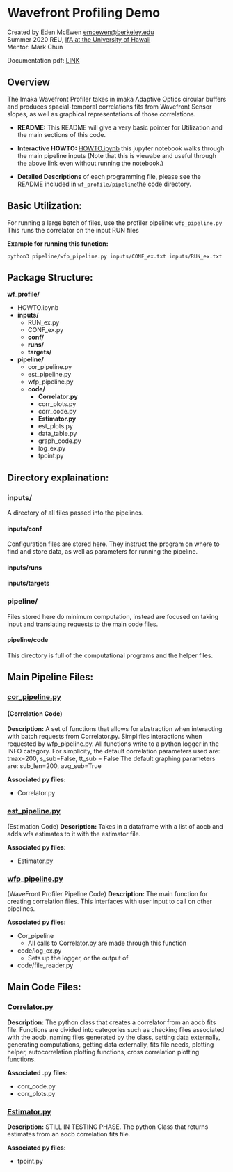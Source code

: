 # Wavefront Profiling Demo
Created by Eden McEwen <emcewen@berkeley.edu> <br>
Summer 2020 REU, [IfA at the University of Hawaii](https://student.ifa.hawaii.edu/reu/) <br>
Mentor: Mark Chun

Documentation pdf: [LINK](https://docs.google.com/document/d/e/2PACX-1vQRuThSnEPpXRZy12O6BXV6kNo6oPF7S2aClpCTIMWfSb5oWzfJCzW82liy8IDLTDOyzUbBUW-4jLyC/pub)

## Overview

The Imaka Wavefront Profiler takes in imaka Adaptive Optics circular buffers and produces spacial-temporal correlations fits from Wavefront Sensor slopes, as well as graphical representations of those correlations. 

- **README:** This README will give a very basic pointer for Utilization and the main sections of this code. 

- **Interactive HOWTO:** [HOWTO.ipynb](https://github.com/jluastro/imaka/blob/wfp_demo/imaka/wf_profile/HOWTO.ipynb) this jupyter notebook walks through the main pipeline inputs (Note that this is viewabe and useful through the above link even without running the notebook.)

- **Detailed Descriptions** of each programming file, please see the README included in `wf_profile/pipeline`the code directory.


## Basic Utilization:
For running a large batch of files, use the profiler pipeline: `wfp_pipeline.py`
This runs the correlator on the input RUN files

**Example for running this function:**

 `python3 pipeline/wfp_pipeline.py inputs/CONF_ex.txt inputs/RUN_ex.txt`


## Package Structure:

**wf_profile/**
- HOWTO.ipynb
- **inputs/**
  - RUN_ex.py
  - CONF_ex.py
  - **conf/**
  - **runs/**
  - **targets/**
- **pipeline/**
  - cor_pipeline.py
  - est_pipeline.py
  - wfp_pipeline.py
  - **code/**
    - **Correlator.py**
    - corr_plots.py
    - corr_code.py
    - **Estimator.py**
    - est_plots.py
    - data_table.py
    - graph_code.py
    - log_ex.py
    - tpoint.py

## Directory explaination:

### inputs/
A directory of all files passed into the pipelines. 

#### inputs/conf
Configuration files are stored here. They instruct the program on where to find and store data, as well as parameters for running the pipeline.

#### inputs/runs


#### inputs/targets


### pipeline/
Files stored here do minimum computation, instead are focused on taking input and translating requests to the main code files. 

#### pipeline/code
This directory is full of the computational programs and the helper files. 




## Main Pipeline Files:

### [cor_pipeline.py](https://github.com/jluastro/imaka/blob/wfp_demo/imaka/wf_profile/pipeline/cor_pipeline.py)

#### (Correlation Code) 

**Description:** A set of functions that allows for abstraction when interacting with batch requests from Correlator.py. Simplifies interactions when requested by wfp_pipeline.py. All functions write to a python logger in the INFO category. 
For simplicity, the default correlation parameters used are: 
	tmax=200, s_sub=False, tt_sub = False 
The default graphing parameters are:
	sub_len=200, avg_sub=True

**Associated py files:**
- Correlator.py


### [est_pipeline.py](https://github.com/jluastro/imaka/blob/wfp_demo/imaka/wf_profile/pipeline/est_pipeline.py)
(Estimation Code)
**Description:** Takes in a dataframe with a list of aocb and adds wfs estimates to it with the estimator file.   

**Associated py files:**
- Estimator.py


### [wfp_pipeline.py](https://github.com/jluastro/imaka/blob/wfp_demo/imaka/wf_profile/pipeline/wfp_pipeline.py)
(WaveFront Profiler Pipeline Code)
**Description:** The main function for creating correlation files. This interfaces with user input to call on other pipelines. 

**Associated py files:**
- Cor_pipeline
  - All calls to Correlator.py are made through this function
- code/log_ex.py
  - Sets up the logger, or the output of 
- code/file_reader.py




## Main Code Files:

### [Correlator.py](https://github.com/jluastro/imaka/blob/wfp_demo/imaka/wf_profile/pipeline/code/Correlator.py)
**Description:** The python class that creates a correlator from an aocb fits file. Functions are divided into categories such as checking files associated with the aocb, naming files generated by the class, setting data externally, generating computations, getting data externally, fits file needs, plotting helper, autocorrelation plotting functions, cross correlation plotting functions. 

**Associated .py files:**
- corr_code.py
- corr_plots.py

### [Estimator.py](https://github.com/jluastro/imaka/blob/wfp_demo/imaka/wf_profile/pipeline/code/Estimator.py)
**Description:** STILL IN TESTING PHASE. The python Class that returns estimates from an aocb correlation fits file. 

**Associated py files:**
- tpoint.py

